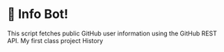 # 🐙 Info Bot!

This script fetches public GitHub user information using the GitHub REST API.
My first class project
History
